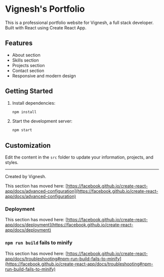 # Vignesh's Portfolio

This is a professional portfolio website for Vignesh, a full stack developer. Built with React using Create React App.

## Features

- About section
- Skills section
- Projects section
- Contact section
- Responsive and modern design

## Getting Started

1. Install dependencies:
   ```bash
   npm install
   ```
2. Start the development server:
   ```bash
   npm start
   ```

## Customization

Edit the content in the `src` folder to update your information, projects, and styles.

---

Created by Vignesh.

This section has moved here: [https://facebook.github.io/create-react-app/docs/advanced-configuration](https://facebook.github.io/create-react-app/docs/advanced-configuration)

### Deployment

This section has moved here: [https://facebook.github.io/create-react-app/docs/deployment](https://facebook.github.io/create-react-app/docs/deployment)

### `npm run build` fails to minify

This section has moved here: [https://facebook.github.io/create-react-app/docs/troubleshooting#npm-run-build-fails-to-minify](https://facebook.github.io/create-react-app/docs/troubleshooting#npm-run-build-fails-to-minify)
